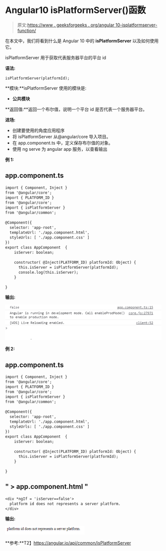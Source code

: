 # Angular10 isPlatformServer()函数

> 原文:[https://www . geeksforgeeks . org/angular 10-isplatformserver-function/](https://www.geeksforgeeks.org/angular10-isplatformserver-function/)

在本文中，我们将看到什么是 Angular 10 中的 **isPlatformServer** 以及如何使用它。

isPlatformServer 用于获取代表服务器平台的平台 id

**语法:**

```
isPlatformServer(platformId);
```

**模块:**isPlatformServer 使用的模块是:

*   **公共模块**

**返回值:**返回一个布尔值，说明一个平台 id 是否代表一个服务器平台。

**进场:**

*   创建要使用的角度应用程序
*   将 isPlatformServer 从@angular/core 导入项目。
*   在 app.component.ts 中，定义保存布尔值的对象。
*   使用 ng serve 为 angular app 服务，以查看输出

**例 1:**

## app.component.ts

```
import { Component, Inject } 
from '@angular/core';
import { PLATFORM_ID } 
from '@angular/core';
import { isPlatformServer }
from '@angular/common';

@Component({
  selector: 'app-root',
  templateUrl: './app.component.html',
  styleUrls: [ './app.component.css' ]
})
export class AppComponent  {
    isServer: boolean;

    constructor( @Inject(PLATFORM_ID) platformId: Object) {
      this.isServer = isPlatformServer(platformId);
      console.log(this.isServer);
    }

}
```

**输出:**

![](img/e1dcbefdae3348d6244a67329d2822f9.png)

**例 2:**

## app.component.ts

```
import { Component, Inject } 
from '@angular/core';
import { PLATFORM_ID } 
from '@angular/core';
import { isPlatformServer } 
from '@angular/common';

@Component({
  selector: 'app-root',
  templateUrl: './app.component.html',
  styleUrls: [ './app.component.css' ]
})
export class AppComponent  {
    isServer: boolean;

    constructor( @Inject(PLATFORM_ID) platformId: Object) {
      this.isServer = isPlatformServer(platformId);
    }

}
```

## " > app.component.html "

```
<div *ngIf = 'isServer==false'>
  platform id does not represents a server platform.
</div>
```

**输出:**

![](img/791f340b1c1252ef879144df9360cf59.png)

**参考:**T2】https://angular.io/api/common/isPlatformServer